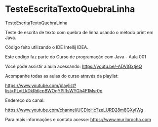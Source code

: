 # TesteEscritaTextoQuebraLinha

TesteEscritaTextoQuebraLinha

Teste de escrita de texto com quebra de linha usando o método print em Java.

Código feito utilizando o IDE Intellij IDEA.


Este código faz parte do Curso de programação com Java - Aula 001

Você pode assistir a aula acessando: https://youtu.be/-ADVIGxtjeQ

Acompanhe todas as aulas do curso através da playlist:

https://www.youtube.com/playlist?list=PLvtLkDkRdIcpBWOqYPlRsWYGh4F1Msr0p

Endereço do canal:

https://www.youtube.com/channel/UCDloHcTzeLURD28m8GXyIWg

Para mais informações e contato acesse: https://www.murilorocha.com
